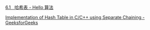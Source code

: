 [6.1   哈希表 - Hello 算法](https://www.hello-algo.com/chapter_hashing/hash_map/)

[Implementation of Hash Table in C/C++ using Separate Chaining - GeeksforGeeks](https://www.geeksforgeeks.org/implementation-of-hash-table-in-c-using-separate-chaining/#)